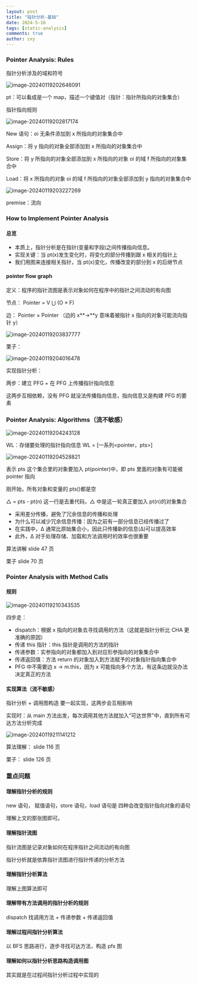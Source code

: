 ```yaml
---
layout: post
title: "指针分析-基础"
date: 2024-5-16
tags: [static-analysis]
comments: true
author: zxy
---
```


### Pointer Analysis: Rules

指针分析涉及的域和符号

![image-20240119202646091](https://zxyandzxy.github.io/images/image-20240119202646091.png)

pt：可以看成是一个 map，描述一个键值对（指针：指针所指向的对象集合）

指针指向规则

![image-20240119202817174](https://zxyandzxy.github.io/images/image-20240119202817174.png)

New 语句：oi 无条件添加到 x 所指向的对象集合中

Assign：将 y 指向的对象全部添加到 x 所指向的对象集合中

Store：将 y 所指向的对象全部添加到 x 所指向的对象 oi 的域 f 所指向的对象集合中

Load：将 x 所指向的对象 oi 的域 f 所指向的对象全部添加到 y 指向的对象集合中

![image-20240119203227269](https://zxyandzxy.github.io/images/image-20240119203227269.png)

premise：流向

### How to Implement Pointer Analysis

#### 总览

- 本质上，指针分析是在指针(变量和字段)之间传播指向信息。
- 实现关键：当 pt(x)发生变化时，将变化的部分传播到跟 x 相关的指针上
- 我们用图来连接相关指针，当 pt(x)变化，传播改变的部分到 x 的后继节点

#### pointer flow graph

定义：程序的指针流图是表示对象如何在程序中的指针之间流动的有向图

节点： Pointer = V ⋃ (O × F)

边： Pointer × Pointer （边的 x**→**y 意味着被指针 x 指向的对象可能流向指针 y）

![image-20240119203837777](https://zxyandzxy.github.io/images/image-20240119203837777.png)

栗子：

![image-20240119204016478](https://zxyandzxy.github.io/images/image-20240119204016478.png)

实现指针分析：

两步：建立 PFG + 在 PFG 上传播指针指向信息

这两步互相依赖，没有 PFG 就没法传播指向信息，指向信息又是构建 PFG 的要素

### Pointer Analysis: Algorithms（流不敏感）

![image-20240119204243128](https://zxyandzxy.github.io/images/image-20240119204243128.png)

WL：存储要处理的指针指向信息 WL = [一系列<pointer，pts>]

![image-20240119204528821](https://zxyandzxy.github.io/images/image-20240119204528821.png)

表示 pts 这个集合里的对象要加入 pt(pointer)中，即 pts 里面的对象有可能被 pointer 指向

刚开始，所有对象和变量的 pts()都是空

△ = pts - pt(n) 这一行是去重代码，△ 中是这一轮真正要加入 pt(n)的对象集合

- 采用差分传播，避免了冗余信息的传播和处理
- 为什么可以减少冗余信息传播：因为之前有一部分信息已经传播过了
- 在实践中，Δ 通常比原始集合小，因此只传播新的信息(Δ)可以提高效率
- 此外，Δ 对于处理存储、加载和方法调用时的效率也很重要

算法讲解 slide 47 页

栗子 slide 70 页

### Pointer Analysis with Method Calls

#### 规则

![image-20240119210343535](https://zxyandzxy.github.io/images/image-20240119210343535.png)

四步走：

- dispatch：根据 x 指向的对象去寻找调用的方法（这就是指针分析比 CHA 更准确的原因）
- 传递 this 指针：this 指针是调用的方法的指针
- 传递参数：实参指向的对象都加入到对应形参指向的对象集合中
- 传递返回值：方法 return 的对象加入到方法赋予的对象指针指向集合中
- PFG 中不需要边 x -> m.this，因为 x 可能指向多个方法，有这条边就没办法决定真正的方法

#### 实现算法（流不敏感）

指针分析 + 调用图构造 要一起实现，这两步会互相影响

实现时：从 main 方法出发，每次调用其他方法就加入“可达世界”中，直到所有可达方法分析完成

![image-20240119211141212](https://zxyandzxy.github.io/images/image-20240119211141212.png)

算法理解： slide 116 页

栗子： slide 126 页

### 重点问题

#### 理解指针分析的规则

new 语句， 赋值语句，store 语句，load 语句是 四种会改变指针指向对象的语句

理解上文的那张图即可。

#### 理解指针流图

指针流图是记录对象如何在程序指针之间流动的有向图

指针分析就是依靠指针流图进行指针传递的分析方法

#### 理解指针分析算法

理解上图算法即可

#### 理解带有方法调用的指针分析的规则

dispatch 找调用方法 + 传递参数 + 传递返回值

#### 理解过程间指针分析算法

以 BFS 思路进行，逐步寻找可达方法，构造 pfs 图

#### 理解如何以指针分析思路构造调用图

其实就是在过程间指针分析过程中实现的
